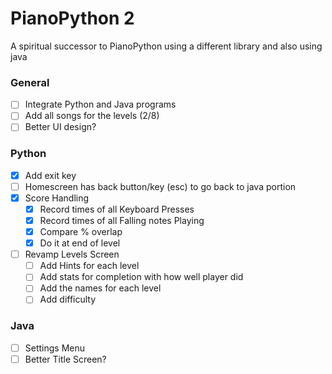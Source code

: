 # PianoPython 2
A spiritual successor to PianoPython using a different library and also using java

### General
- [ ] Integrate Python and Java programs
- [ ] Add all songs for the levels (2/8)  
- [ ] Better UI design?
### Python
- [x] Add exit key
- [ ] Homescreen has back button/key (esc) to go back to java portion
- [x] Score Handling
    - [x] Record times of all Keyboard Presses
    - [x] Record times of all Falling notes Playing
    - [x] Compare % overlap
    - [x] Do it at end of level
- [ ] Revamp Levels Screen
    - [ ] Add Hints for each level
    - [ ] Add stats for completion with how well player did
    - [ ] Add the names for each level
    - [ ] Add difficulty

### Java
- [ ] Settings Menu
- [ ] Better Title Screen?  
